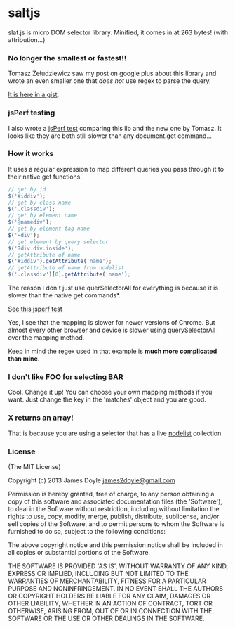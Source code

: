 saltjs
======

slat.js is micro DOM selector library. Minified, it comes in at 263 bytes! (with attribution...)

### No longer the smallest or fastest!!

Tomasz Żełudziewicz saw my post on google plus about this library and wrote 
an even smaller one that *does not* use regex to parse the query.

[It is here in a gist](https://gist.github.com/ofca/5575581).

### jsPerf testing

I also wrote a [jsPerf test](http://jsperf.com/micro-selector-library-comparison) comparing this lib and the new one by Tomasz. It looks like they are both still slower than
any document.get command...

### How it works

It uses a regular expression to map different queries you pass through it to their native get functions.

```javascript
// get by id
$('#iddiv');
// get by class name
$('.classdiv');
// get by element name
$('@namediv');
// get by element tag name
$('=div');
// get element by query selector
$('?div div.inside');
// getAttribute of name
$('#iddiv').getAttribute('name');
// getAttribute of name from nodelist
$('.classdiv')[0].getAttribute('name');
```

The reason I don't just use querSelectorAll for everything is because it is slower than the native get commands*.

[See this jsperf test](http://jsperf.com/getelementbyid-vs-queryselector/11)

Yes, I see that the mapping is slower for newer versions of Chrome. But almost every other browser and device is slower using querySelectorAll over the mapping method.

Keep in mind the regex used in that example is **much more complicated than mine**.

### I don't like FOO for selecting BAR

Cool. Change it up! You can choose your own mapping methods if you want. Just change the key in the 'matches' object and you are good.

### X returns an array!

That is because you are using a selector that has a live [nodelist](https://developer.mozilla.org/en/docs/DOM/NodeList) collection.


### License

(The MIT License)

Copyright (c) 2013 James Doyle <james2doyle@gmail.com>

Permission is hereby granted, free of charge, to any person obtaining
a copy of this software and associated documentation files (the
'Software'), to deal in the Software without restriction, including
without limitation the rights to use, copy, modify, merge, publish,
distribute, sublicense, and/or sell copies of the Software, and to
permit persons to whom the Software is furnished to do so, subject to
the following conditions:

The above copyright notice and this permission notice shall be
included in all copies or substantial portions of the Software.

THE SOFTWARE IS PROVIDED 'AS IS', WITHOUT WARRANTY OF ANY KIND,
EXPRESS OR IMPLIED, INCLUDING BUT NOT LIMITED TO THE WARRANTIES OF
MERCHANTABILITY, FITNESS FOR A PARTICULAR PURPOSE AND NONINFRINGEMENT.
IN NO EVENT SHALL THE AUTHORS OR COPYRIGHT HOLDERS BE LIABLE FOR ANY
CLAIM, DAMAGES OR OTHER LIABILITY, WHETHER IN AN ACTION OF CONTRACT,
TORT OR OTHERWISE, ARISING FROM, OUT OF OR IN CONNECTION WITH THE
SOFTWARE OR THE USE OR OTHER DEALINGS IN THE SOFTWARE.
